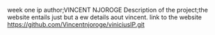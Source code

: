 week one ip
author;VINCENT NJOROGE
Description of the project;the website entails just but a ew details aout vincent.
link to the website https://github.com/Vincentnjoroge/viniciusIP.git
